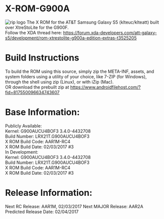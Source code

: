 # X-ROM-G900A
![rip logo](http://i.imgur.com/u7cQBVW.jpg)
The X ROM for the AT&amp;T Samsung Galaxy S5 (klteuc/klteatt) built over XtreStoLite for the G900F.  
Follow the XDA thread here: https://forum.xda-developers.com/att-galaxy-s5/development/rom-xtrestolite-g900a-edition-extras-t3525205

# Build Instructions
To build the ROM using this source, simply zip the META-INF, assets, and system folders using a utility of your choice, like 7-ZIP (for Windows), through the shell using zip (Linux), or with iZip (Mac).  
OR download the prebuilt zip at https://www.androidfilehost.com/?fid=817550096634743607

# Base Information:
Publicly Available:  
Kernel: G900AUCU4BOF3 3.4.0-4432708  
Build Number: LRX21T.G900AUCU4BOF3  
X ROM Build Code: AAR1M-RC4  
X ROM Build Date: 02/03/2017 #3  
In Development:  
Kernel: G900AUCU4BOF3 3.4.0-4432708  
Build Number: LRX21T.G900AUCU4BOF3  
X ROM Build Code: AAR1M-RC4  
X ROM Build Date: 02/03/2017 #3

# Release Information:
Next RC Release: AAR1M, 02/03/2017
Next MAJOR Release: AAR2A  
Predicted Release Date: 02/04/2017  
